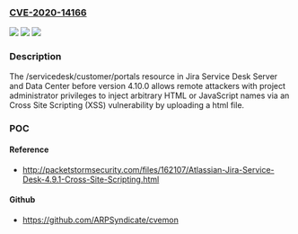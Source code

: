 ### [CVE-2020-14166](https://cve.mitre.org/cgi-bin/cvename.cgi?name=CVE-2020-14166)
![](https://img.shields.io/static/v1?label=Product&message=Jira%20Service%20Desk%20Server%20and%20Data%20Center&color=blue)
![](https://img.shields.io/static/v1?label=Version&message=unspecified%20&color=brightgreen)
![](https://img.shields.io/static/v1?label=Vulnerability&message=Cross%20Site%20Scripting%20(XSS)&color=brightgreen)

### Description

The /servicedesk/customer/portals resource in Jira Service Desk Server and Data Center before version 4.10.0 allows remote attackers with project administrator privileges to inject arbitrary HTML or JavaScript names via an Cross Site Scripting (XSS) vulnerability by uploading a html file.

### POC

#### Reference
- http://packetstormsecurity.com/files/162107/Atlassian-Jira-Service-Desk-4.9.1-Cross-Site-Scripting.html

#### Github
- https://github.com/ARPSyndicate/cvemon

